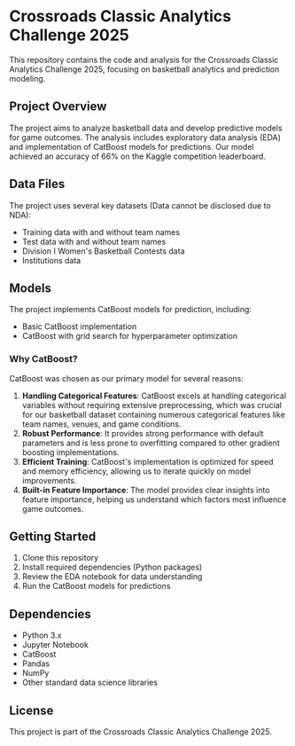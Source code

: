 # Crossroads Classic Analytics Challenge 2025

This repository contains the code and analysis for the Crossroads Classic Analytics Challenge 2025, focusing on basketball analytics and prediction modeling.

## Project Overview

The project aims to analyze basketball data and develop predictive models for game outcomes. The analysis includes exploratory data analysis (EDA) and implementation of CatBoost models for predictions. Our model achieved an accuracy of 66% on the Kaggle competition leaderboard.

## Data Files

The project uses several key datasets (Data cannot be disclosed due to NDA):
- Training data with and without team names
- Test data with and without team names
- Division I Women's Basketball Contests data
- Institutions data

## Models

The project implements CatBoost models for prediction, including:
- Basic CatBoost implementation
- CatBoost with grid search for hyperparameter optimization

### Why CatBoost?

CatBoost was chosen as our primary model for several reasons:
1. **Handling Categorical Features**: CatBoost excels at handling categorical variables without requiring extensive preprocessing, which was crucial for our basketball dataset containing numerous categorical features like team names, venues, and game conditions.
2. **Robust Performance**: It provides strong performance with default parameters and is less prone to overfitting compared to other gradient boosting implementations.
3. **Efficient Training**: CatBoost's implementation is optimized for speed and memory efficiency, allowing us to iterate quickly on model improvements.
4. **Built-in Feature Importance**: The model provides clear insights into feature importance, helping us understand which factors most influence game outcomes.

## Getting Started

1. Clone this repository
2. Install required dependencies (Python packages)
3. Review the EDA notebook for data understanding
4. Run the CatBoost models for predictions

## Dependencies

- Python 3.x
- Jupyter Notebook
- CatBoost
- Pandas
- NumPy
- Other standard data science libraries

## License

This project is part of the Crossroads Classic Analytics Challenge 2025.
